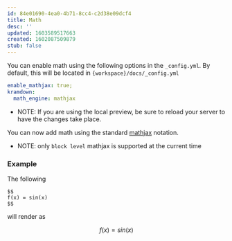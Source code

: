 ```yaml
---
id: 84e01690-4ea0-4b71-8cc4-c2d38e09dcf4
title: Math
desc: ''
updated: 1603589517663
created: 1602087509879
stub: false
---
```

You can enable math using the following options in the `_config.yml`. By default, this will be located in `{workspace}/docs/_config.yml`

```yml
enable_mathjax: true;
kramdown:
  math_engine: mathjax
```

- NOTE: If you are using the local preview, be sure to reload your server to have the changes take place.

You can now add math using the standard [mathjax](https://www.mathjax.org/) notation. 

- NOTE:  only `block level` mathjax is supported at the current time

### Example

The following 

```
$$
f(x) = sin(x)
$$
```

will render as

$$
f(x) = sin(x) 
$$

